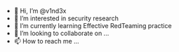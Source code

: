 - 👋 Hi, I’m @v1nd3x
- 👀 I’m interested in security research
- 🌱 I’m currently learning Effective RedTeaming practice
- 💞️ I’m looking to collaborate on ...
- 📫 How to reach me ...

<!---
lezhakez/lezhakez is a ✨ special ✨ repository because its `README.md` (this file) appears on your GitHub profile.
You can click the Preview link to take a look at your changes.
--->
